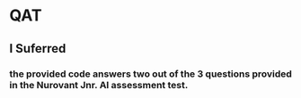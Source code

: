 # QAT
## I Suferred
### the provided code answers two out of the 3 questions provided in the Nurovant Jnr. AI assessment test.
